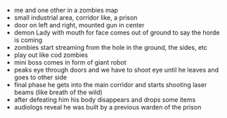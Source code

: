 - me and one other in a zombies map
- small industrial area, corridor like, a prison
- door on left and right, mounted gun in center
- demon Lady with mouth for face comes out of ground to say the horde is coming
- zombies start streaming from the hole in the ground, the sides, etc
- play out like cod zombies
- mini boss comes in form of giant robot
- peaks eye through doors and we have to shoot eye until he leaves and goes to other side
- final phase he gets into the main corridor and starts shooting laser beams (like breath of the wild)
- after defeating him his body disappears and drops some items
- audiologs reveal he was built by a previous warden of the prison
